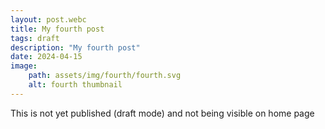 ```yaml
---
layout: post.webc
title: My fourth post
tags: draft
description: "My fourth post"
date: 2024-04-15
image: 
    path: assets/img/fourth/fourth.svg
    alt: fourth thumbnail
---
```

This is not yet published (draft mode) and not being visible on home page